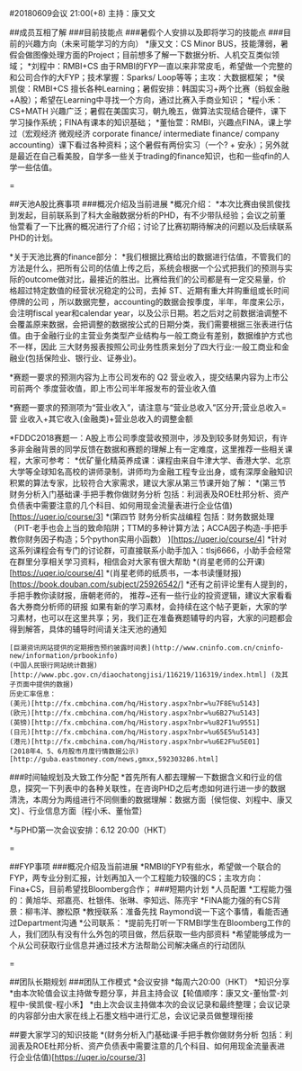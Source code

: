 #20180609会议 
21:00(+8) 主持：康又文

##成员互相了解
###目前技能点
###暑假个人安排以及即将学习的技能点
###目前的兴趣方向（未来可能学习的方向）
*康又文：CS Minor BUS，技能薄弱，暑假会做图像处理方面的Project；目前想多了解一下数据分析、人机交互类似领域；
*刘程中：RMBI+CS 由于RMBI的FYP一直以来非常皮毛，希望做一个完整的和公司合作的大FYP；技术掌握：Sparks/ Loop等等；主攻：大数据框架；
*侯凯俊：RMBI+CS 擅长各种Learning；暑假安排：韩国实习+两个比赛（蚂蚁金融+A股）；希望在Learning中寻找一个方向，通过比赛入手商业知识；
*程小禾：CS+MATH 兴趣广泛；暑假在美国实习，朝九晚五，做算法实现结合硬件，课下学习操作系统；FINA有课本的知识基础；
*董怡萱：RMBI，兴趣点FINA，课上学过（宏观经济 微观经济 corporate finance/ intermediate finance/ company accounting）课下看过各种资料；这个暑假有两份实习（一个? + 安永）；另外就是最近在自己看美股，自学多一些关于trading的finance知识，也和一些qfin的人学一些估值。

=

##天池A股比赛事项
###概况介绍及当前进展
*概况介绍：
  *本次比赛由侯凯俊找到发起，目前联系到了科大金融数据分析的PHD，有不少带队经验；会议之前董怡萱看了一下比赛的概况进行了介绍；讨论了比赛初期待解决的问题以及后续联系PHD的计划。

*关于天池比赛的finance部分：
  *我们根据比赛给出的数据进行估值，不管我们的方法是什么，把所有公司的估值上传之后，系统会根据一个公式把我们的预测与实际的outcome做对比，最接近的胜出。比赛给我们的公司都是有一定交易量，价格超过特定数值的经营状况稳定的公司，去掉 ST、近期有重大并购重组或长时间停牌的公司 ，所以数据完整，accounting的数据会按季度，半年，年度来公示，会注明fiscal year和calendar year，以及公示日期。若之后对之前数据油调整不会覆盖原来数据，会把调整的数据按公式的日期分类，我们需要根据三张表进行估值。由于金融行业的主营业务类型产业结构与一般工商业有差别，数据维护方式也不一样，因此 三大财务报表按照公司业务性质来划分了四大行业:一般工商业和金融业(包括保险业、银行业、证券业)。<br>


 *赛题一要求的预测内容为上市公司发布的 Q2 营业收入，提交结果内容为上市公司前两个 季度营收值，即上市公司半年报发布的营业收入值 

 *赛题一要求的预测项为“营业收入”，请注意与“营业总收入”区分开;营业总收入=营 业收入+其它收入(金融类)+营业总收入的调整金额 

*FDDC2018赛题一：A股上市公司季度营收预测中，涉及到较多财务知识，有许多非金融背景的同学反馈在数据和赛题的理解上有一定难度，这里推荐一些相关课程，大家可参考：
  *优矿量化精英养成课：课程由来自牛津大学、香港大学、北京大学等全球知名高校的讲师录制，讲师均为金融工程专业出身，或有深厚金融知识积累的算法专家，比较符合大家需求，建议大家从第三节课开始了解：
  *(第三节 财务分析入门基础课·手把手教你做财务分析 包括：利润表及ROE杜邦分析、资产负债表中需要注意的几个科目、如何用现金流量表进行企业估值)[https://uqer.io/course/3]
  *(第四节 财务分析实战编程 包括：财务数据处理（PIT-老手也会上当的致命陷阱；TTM的多种计算方法；ACCA因子构造-手把手教你财务因子构造；5个python实用小函数） )[https://uqer.io/course/4]
  *针对这系列课程会有专门的讨论群，可直接联系小助手加入：tlsj6666，小助手会经常在群里分享相关学习资料，相信会对大家有很大帮助
    *(肖星老师的公开课)[https://uqer.io/course/4]
    *(肖星老师的纸质书，一本书读懂财报)[https://book.douban.com/subject/25926542/]
    *还有之前评论里有人提到的，手把手教你读财报，唐朝老师的， 推荐~还有一些行业的投资逻辑，建议大家看看各大券商分析师的研报
如果有新的学习素材，会持续在这个帖子更新，大家的学习素材，也可以在这里共享；另，我们正在准备赛题辅导的内容，大家的问题都会得到解答，具体的辅导时间请关注天池的通知


    [巨潮资讯网站提供的定期报告预约披露时间表](http://www.cninfo.com.cn/cninfo-new/information/prbookinfo)
    (中国人民银行网站统计数据)[http://www.pbc.gov.cn/diaochatongjisi/116219/116319/index.html] (及其子页面中提供的数据)
    历史汇率信息：
    (美元)[http://fx.cmbchina.com/hq/History.aspx?nbr=%u7F8E%u5143]
    (欧元)[http://fx.cmbchina.com/hq/History.aspx?nbr=%u6B27%u5143]
    (英镑)[http://fx.cmbchina.com/hq/History.aspx?nbr=%u82F1%u9551]
    (日元)[http://fx.cmbchina.com/hq/History.aspx?nbr=%u65E5%u5143]
    (港元)[http://fx.cmbchina.com/hq/History.aspx?nbr=%u6E2F%u5E01]
    (2018年4、5、6月股市月度行情数据公示)[http://guba.eastmoney.com/news,gmxx,592303286.html]

###时间轴规划及大致工作分配
*首先所有人都去理解一下数据含义和行业的信息，探究一下列表中的各种关联性，在咨询PHD之后考虑如何进行进一步的数据清洗，本周分为两组进行不同侧重的数据理解：数据方面｛侯恺俊、刘程中、康又文｝、行业信息方面｛程小禾、董怡萱｝

*与PHD第一次会议安排：6.12 20:00（HKT）

=

##FYP事项
###概况介绍及当前进展
*RMBI的FYP有些水，希望做一个联合的FYP，两专业分别汇报，计划再加入一个工程能力较强的CS；主攻方向：Fina+CS，目前希望找Bloomberg合作；
###短期内计划
*人员配置
  *工程能力强的：黄旭华、郑嘉亮、杜银伟、张琳、李知远、陈亮宇
  *FINA能力强的有CS背景：柳韦洋、滕松原
*教授联系：准备先找 Raymond说一下这个事情，看能否通过Department沟通
*公司联系：
  *提前先打听一下RMBI学生在Bloomberg工作的人，我们团队有没有什么外包的项目做，然后获取一些内部资料
  *希望能够成为一个从公司获取行业信息并通过技术方法帮助公司解决痛点的行动团队

=

##团队长期规划
###团队工作模式
*会议安排
  *每周六20:00（HKT）
*知识分享
  *由本次轮值会议主持做专题分享，并且主持会议【轮值顺序：康又文-董怡萱-刘程中-侯凯俊-程小禾】
  *由上次会议主持做本次的会议记录和最终整理；会议记录的内容部分由大家在线上石墨文档中进行汇总，会议记录员做整理衔接
  
##要大家学习的知识技能
*(财务分析入门基础课·手把手教你做财务分析 包括：利润表及ROE杜邦分析、资产负债表中需要注意的几个科目、如何用现金流量表进行企业估值)[https://uqer.io/course/3]
